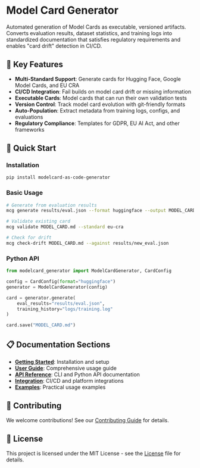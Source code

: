 # Model Card Generator

Automated generation of Model Cards as executable, versioned artifacts. Converts evaluation results, dataset statistics, and training logs into standardized documentation that satisfies regulatory requirements and enables "card drift" detection in CI/CD.

## 🎯 Key Features

- **Multi-Standard Support**: Generate cards for Hugging Face, Google Model Cards, and EU CRA
- **CI/CD Integration**: Fail builds on model card drift or missing information  
- **Executable Cards**: Model cards that can run their own validation tests
- **Version Control**: Track model card evolution with git-friendly formats
- **Auto-Population**: Extract metadata from training logs, configs, and evaluations
- **Regulatory Compliance**: Templates for GDPR, EU AI Act, and other frameworks

## 🚀 Quick Start

### Installation

```bash
pip install modelcard-as-code-generator
```

### Basic Usage

```bash
# Generate from evaluation results
mcg generate results/eval.json --format huggingface --output MODEL_CARD.md

# Validate existing card
mcg validate MODEL_CARD.md --standard eu-cra

# Check for drift
mcg check-drift MODEL_CARD.md --against results/new_eval.json
```

### Python API

```python
from modelcard_generator import ModelCardGenerator, CardConfig

config = CardConfig(format="huggingface")
generator = ModelCardGenerator(config)

card = generator.generate(
    eval_results="results/eval.json",
    training_history="logs/training.log"
)

card.save("MODEL_CARD.md")
```

## 📋 Documentation Sections

- **[Getting Started](getting-started/installation.md)**: Installation and setup
- **[User Guide](user-guide/overview.md)**: Comprehensive usage guide
- **[API Reference](api/cli.md)**: CLI and Python API documentation
- **[Integration](integration/cicd.md)**: CI/CD and platform integrations
- **[Examples](examples/basic.md)**: Practical usage examples

## 🤝 Contributing

We welcome contributions! See our [Contributing Guide](development/contributing.md) for details.

## 📄 License

This project is licensed under the MIT License - see the [License](about/license.md) file for details.
